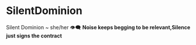 # SilentDominion
Silent Dominion ~ she/her
👁️‍🗨️ **Noise keeps begging to be relevant,Silence just signs the contract**
